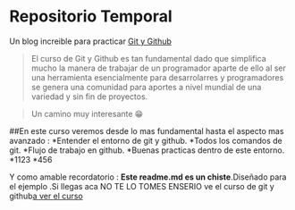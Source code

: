 # Repositorio Temporal
Un blog increible para practicar [ Git y Github](https://github.com/SamCode011/Test-fork)
>El curso de Git y Github es tan fundamental dado que simplifica mucho la manera de trabajar de un programador aparte de ello al ser una herramienta esencialmente para desarrolarres y programadores se genera una comunidad para aportes a nivel mundial de una variedad y sin fin de proyectos.

>Un camino muy interesante 😁

##En este curso veremos desde lo mas fundamental hasta el aspecto mas avanzado :
*Entender el entorno de git  y github.
*Todos los comandos de git.
*Flujo de trabajo en github.
*Buenas practicas dentro de este entorno.
*1123
*456


Y como amable recordatorio : **Este readme.md es un chiste**.Diseñado para el ejemplo .Si llegas aca NO TE LO TOMES ENSERIO ve el curso de git y github[a ver el curso](https://platzi.com/clases/1557-git-github/19977-readmemd-es-una-excelente-practica/)

